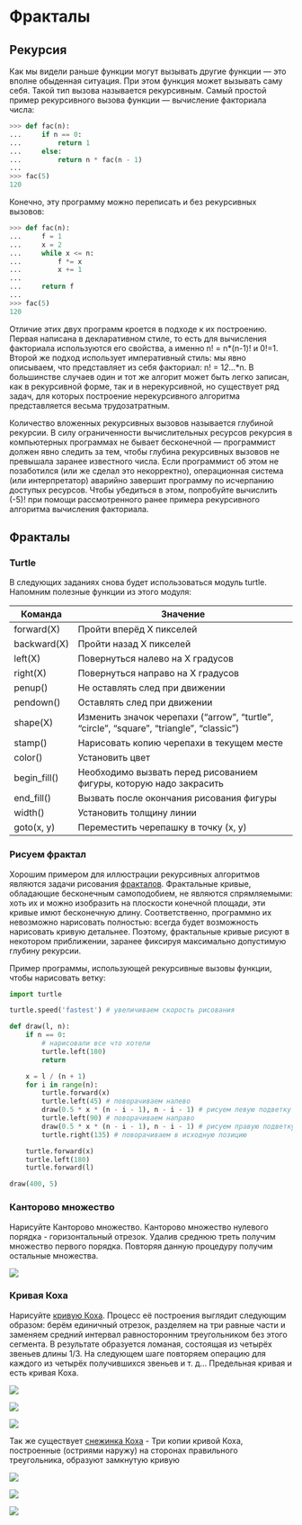 # Фракталы

## Рекурсия

Как мы видели раньше функции могут вызывать другие функции — это вполне обыденная ситуация. При этом функция может вызывать саму себя. Такой тип вызова называется рекурсивным. Самый простой пример рекурсивного вызова функции — вычисление факториала числа:

~~~python
>>> def fac(n):
...     if n == 0:
...         return 1
...     else:
...         return n * fac(n - 1)
...
>>> fac(5)
120
~~~

Конечно, эту программу можно переписать и без рекурсивных вызовов:

~~~python
>>> def fac(n):
...     f = 1
...     x = 2
...     while x <= n:
...         f *= x
...         x += 1
...
...     return f
...
>>> fac(5)
120
~~~

Отличие этих двух программ кроется в подходе к их построению. Первая написана в декларативном стиле, то есть для вычисления факториала используются его свойства, а именно n! = n*(n-1)! и 0!=1. Второй же подход использует императивный стиль: мы явно описываем, что представляет из себя факториал: n! = 1*2*…*n. В большинстве случаев один и тот же алгорит может быть легко записан, как в рекурсивной форме, так и в нерекурсивной, но существует ряд задач, для которых построение нерекурсивного алгоритма представляется весьма трудозатратным.

Количество вложенных рекурсивных вызовов называется глубиной рекурсии. В силу ограниченности вычислительных ресурсов рекурсия в компьютерных программах не бывает бесконечной — программист должен явно следить за тем, чтобы глубина рекурсивных вызовов не превышала заранее известного числа. Если программист об этом не позаботился (или же сделал это некорректно), операционная система (или интерпретатор) аварийно завершит программу по исчерпанию доступых ресурсов. Чтобы убедиться в этом, попробуйте вычислить (-5)! при помощи рассмотренного ранее примера рекурсивного алгоритма вычисления факториала.

## Фракталы

### Turtle

В следующих заданиях снова будет использоваться модуль turtle. Напомним полезные функции из этого модуля:

Команда | Значение
--------|----------
forward(X) | Пройти вперёд X пикселей
backward(X) | Пройти назад X пикселей
left(X) | Повернуться налево на X градусов
right(X) | Повернуться направо на X градусов
penup() | Не оставлять след при движении
pendown() | Оставлять след при движении
shape(X) | Изменить значок черепахи (“arrow”, “turtle”, “circle”, “square”, “triangle”, “classic”)
stamp() | Нарисовать копию черепахи в текущем месте
color() | Установить цвет
begin_fill() | Необходимо вызвать перед рисованием фигуры, которую надо закрасить
end_fill() | Вызвать после окончания рисования фигуры
width() | Установить толщину линии
goto(x, y) | Переместить черепашку в точку (x, y)

### Рисуем фрактал

Хорошим примером для иллюстрации рекурсивных алгоритмов являются задачи рисования [фракталов](https://ru.wikipedia.org/wiki/Фрактал). Фрактальные кривые, обладающие бесконечным самоподобием, не являются спрямляемыми: хоть их и можно изобразить на плоскости конечной площади, эти кривые имют бесконечную длину. Соответственно, программно их невозможно нарисовать полностью: всегда будет возможность нарисовать кривую детальнее. Поэтому, фрактальные кривые рисуют в некотором приближении, заранее фиксируя максимально допустимую глубину рекурсии.

Пример программы, использующей рекурсивные вызовы функции, чтобы нарисовать ветку:

~~~python
import turtle

turtle.speed('fastest') # увеличиваем скорость рисования

def draw(l, n):
    if n == 0: 
        # нарисовали все что хотели
        turtle.left(180)
        return

    x = l / (n + 1)
    for i in range(n):
        turtle.forward(x)
        turtle.left(45) # поворачиваем налево
        draw(0.5 * x * (n - i - 1), n - i - 1) # рисуем левую подветку
        turtle.left(90) # поворачиваем направо
        draw(0.5 * x * (n - i - 1), n - i - 1) # рисуем правую подветку
        turtle.right(135) # поворачиваем в исходную позицию 

    turtle.forward(x)
    turtle.left(180)
    turtle.forward(l)

draw(400, 5)
~~~

### Канторово множество
Нарисуйте Канторово множество. Канторово множество нулевого порядка - горизонтальный отрезок. Удалив среднюю треть получим множество первого порядка. Повторяя данную процедуру получим остальные множества.

![](./img/cantor_set4.gif)

### Кривая Коха

Нарисуйте [кривую Коха](https://wikipedia.org/ru/Кривая_Коха). Процесс её построения выглядит следующим образом: берём единичный отрезок, разделяем на три равные части и заменяем средний интервал равносторонним треугольником без этого сегмента. В результате образуется ломаная, состоящая из четырёх звеньев длины 1/3. На следующем шаге повторяем операцию для каждого из четырёх получившихся звеньев и т. д… Предельная кривая и есть кривая Коха.

![](./img/koch_curve1.gif)

![](./img/koch_curve2.gif)

![](./img/koch_curve3.gif)

Так же существует [снежинка Коха](https://wikipedia.org/ru/Кривая_Коха) - Три копии кривой Коха, построенные (остриями наружу) на сторонах правильного треугольника, образуют замкнутую кривую

![](./img/koch_snowflake1.gif)

![](./img/koch_snowflake2.gif)

![](./img/koch_snowflake3.gif)

